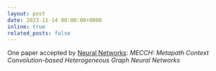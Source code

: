 ```yaml
---
layout: post
date: 2023-11-14 00:00:00+0000
inline: true
related_posts: false
---
```


One paper accepted by [Neural Networks](https://www.sciencedirect.com/journal/neural-networks): *MECCH: Metapath Context Convolution-based Heterogeneous Graph Neural Networks*
